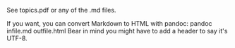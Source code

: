 See topics.pdf or any of the .md files.

If you want, you can convert Markdown to HTML with pandoc:
pandoc infile.md outfile.html
Bear in mind you might have to add a header to say it's UTF-8.

